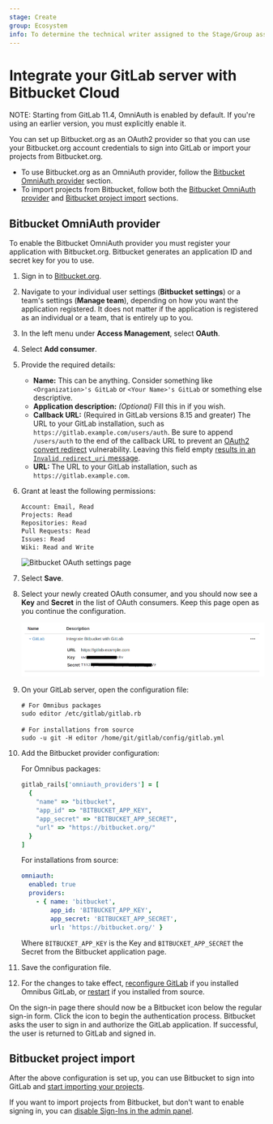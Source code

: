 ```yaml
---
stage: Create
group: Ecosystem
info: To determine the technical writer assigned to the Stage/Group associated with this page, see https://about.gitlab.com/handbook/engineering/ux/technical-writing/#assignments
---
```


# Integrate your GitLab server with Bitbucket Cloud

NOTE:
Starting from GitLab 11.4, OmniAuth is enabled by default. If you're using an
earlier version, you must explicitly enable it.

You can set up Bitbucket.org as an OAuth2 provider so that you can use your
Bitbucket.org account credentials to sign into GitLab or import your projects from
Bitbucket.org.

- To use Bitbucket.org as an OmniAuth provider, follow the
  [Bitbucket OmniAuth provider](#bitbucket-omniauth-provider) section.
- To import projects from Bitbucket, follow both the
  [Bitbucket OmniAuth provider](#bitbucket-omniauth-provider) and
  [Bitbucket project import](#bitbucket-project-import) sections.

## Bitbucket OmniAuth provider

To enable the Bitbucket OmniAuth provider you must register your application
with Bitbucket.org. Bitbucket generates an application ID and secret key for
you to use.

1. Sign in to [Bitbucket.org](https://bitbucket.org).
1. Navigate to your individual user settings (**Bitbucket settings**) or a team's
   settings (**Manage team**), depending on how you want the application registered.
   It does not matter if the application is registered as an individual or a
   team, that is entirely up to you.
1. In the left menu under **Access Management**, select **OAuth**.
1. Select **Add consumer**.
1. Provide the required details:

   - **Name:** This can be anything. Consider something like `<Organization>'s GitLab`
     or `<Your Name>'s GitLab` or something else descriptive.
   - **Application description:** *(Optional)* Fill this in if you wish.
   - **Callback URL:** (Required in GitLab versions 8.15 and greater)
     The URL to your GitLab installation, such as
     `https://gitlab.example.com/users/auth`. Be sure to append `/users/auth` to
     the end of the callback URL to prevent an
     [OAuth2 convert redirect](http://tetraph.com/covert_redirect/) vulnerability.
     Leaving this field empty
     [results in an `Invalid redirect_uri` message](https://confluence.atlassian.com/bitbucket/oauth-faq-338365710.html).
   - **URL:** The URL to your GitLab installation, such as `https://gitlab.example.com`.

1. Grant at least the following permissions:

   ```plaintext
   Account: Email, Read
   Projects: Read
   Repositories: Read
   Pull Requests: Read
   Issues: Read
   Wiki: Read and Write
   ```

   ![Bitbucket OAuth settings page](img/bitbucket_oauth_settings_page.png)

1. Select **Save**.
1. Select your newly created OAuth consumer, and you should now see a **Key** and
   **Secret** in the list of OAuth consumers. Keep this page open as you continue
   the configuration.

   ![Bitbucket OAuth key](img/bitbucket_oauth_keys.png)

1. On your GitLab server, open the configuration file:

   ```shell
   # For Omnibus packages
   sudo editor /etc/gitlab/gitlab.rb

   # For installations from source
   sudo -u git -H editor /home/git/gitlab/config/gitlab.yml
   ```

1. Add the Bitbucket provider configuration:

   For Omnibus packages:

   ```ruby
   gitlab_rails['omniauth_providers'] = [
     {
       "name" => "bitbucket",
       "app_id" => "BITBUCKET_APP_KEY",
       "app_secret" => "BITBUCKET_APP_SECRET",
       "url" => "https://bitbucket.org/"
     }
   ]
   ```

   For installations from source:

   ```yaml
   omniauth:
     enabled: true
     providers:
       - { name: 'bitbucket',
           app_id: 'BITBUCKET_APP_KEY',
           app_secret: 'BITBUCKET_APP_SECRET',
           url: 'https://bitbucket.org/' }
   ```

   Where `BITBUCKET_APP_KEY` is the Key and `BITBUCKET_APP_SECRET` the Secret
   from the Bitbucket application page.

1. Save the configuration file.
1. For the changes to take effect, [reconfigure GitLab](../administration/restart_gitlab.md#omnibus-gitlab-reconfigure)
   if you installed Omnibus GitLab, or [restart](../administration/restart_gitlab.md#installations-from-source)
   if you installed from source.

On the sign-in page there should now be a Bitbucket icon below the regular
sign-in form. Click the icon to begin the authentication process. Bitbucket asks
the user to sign in and authorize the GitLab application. If successful, the user
is returned to GitLab and signed in.

## Bitbucket project import

After the above configuration is set up, you can use Bitbucket to sign into
GitLab and [start importing your projects](../user/project/import/bitbucket.md).

If you want to import projects from Bitbucket, but don't want to enable signing in,
you can [disable Sign-Ins in the admin panel](omniauth.md#enable-or-disable-sign-in-with-an-omniauth-provider-without-disabling-import-sources).
